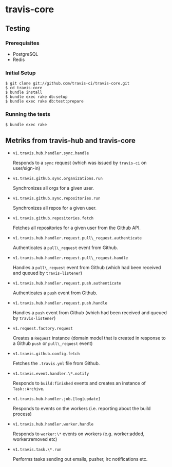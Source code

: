 # travis-core

## Testing
### Prerequisites
* PostgreSQL
* Redis

### Initial Setup
```
$ git clone git://github.com/travis-ci/travis-core.git
$ cd travis-core
$ bundle install
$ bundle exec rake db:setup
$ bundle exec rake db:test:prepare

```

### Running the tests
```
$ bundle exec rake
```

## Metriks from travis-hub and travis-core

* `v1.travis.hub.handler.sync.handle`

  Responds to a `sync` request (which was issued by `travis-ci` on user/sign-in)

* `v1.travis.github.sync.organizations.run`

  Synchronizes all orgs for a given user.

* `v1.travis.github.sync.repositories.run`

  Synchronizes all repos for a given user.

* `v1.travis.github.repositories.fetch`

  Fetches all repositories for a given user from the Github API.

* `v1.travis.hub.handler.request.pull\_request.authenticate`

  Authenticates a `pull\_request` event from Github.

* `v1.travis.hub.handler.request.pull\_request.handle`

  Handles a `pull\_request` event from Github (which had been received and queued by `travis-listener`)

* `v1.travis.hub.handler.request.push.authenticate`

  Authenticates a `push` event from Github.

* `v1.travis.hub.handler.request.push.handle`

  Handles a `push` event from Github (which had been received and queued by `travis-listener`)

* `v1.request.factory.request`

  Creates a `Request` instance (domain model that is created in response to a Github `push` or `pull\_request` event)

* `v1.travis.github.config.fetch`

  Fetches the `.travis.yml` file from Github.

* `v1.travis.event.handler.\*.notify`

  Responds to `build:finished` events and creates an instance of `Task::Archive`.

* `v1.travis.hub.handler.job.[log|update]`

  Responds to events on the workers (i.e. reporting about the build process)

* `v1.travis.hub.handler.worker.handle`

  Responds to `worker:\*` events on workers (e.g. worker:added, worker:removed etc)

* `v1.travis.task.\*.run`

  Performs tasks sending out emails, pusher, irc notifications etc.

